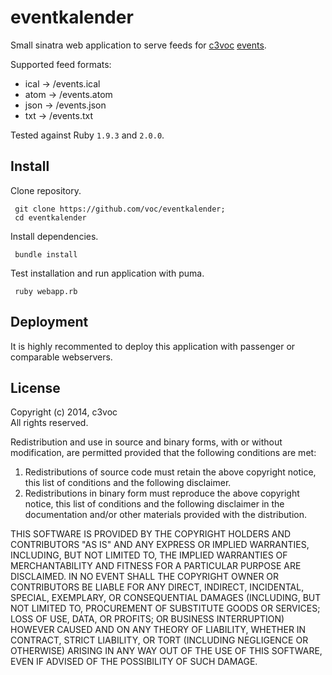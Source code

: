 # eventkalender

Small sinatra web application to serve feeds for [c3voc](http://c3voc.de) [events](https://c3voc.de/wiki/events).

Supported feed formats:

  * ical → /events.ical
  * atom → /events.atom
  * json → /events.json
  * txt  → /events.txt

Tested against Ruby `1.9.3` and `2.0.0`.

## Install

Clone repository.

```
 git clone https://github.com/voc/eventkalender;
 cd eventkalender
```

Install dependencies.

```
 bundle install
```

Test installation and run application with puma.

```
 ruby webapp.rb
```

## Deployment

It is highly recommented to deploy this application with passenger or comparable webservers.

## License

Copyright (c) 2014, c3voc<br>
All rights reserved.

Redistribution and use in source and binary forms, with or without
modification, are permitted provided that the following conditions are met:

1. Redistributions of source code must retain the above copyright notice, this
   list of conditions and the following disclaimer.
2. Redistributions in binary form must reproduce the above copyright notice,
   this list of conditions and the following disclaimer in the documentation
   and/or other materials provided with the distribution.

THIS SOFTWARE IS PROVIDED BY THE COPYRIGHT HOLDERS AND CONTRIBUTORS "AS IS" AND
ANY EXPRESS OR IMPLIED WARRANTIES, INCLUDING, BUT NOT LIMITED TO, THE IMPLIED
WARRANTIES OF MERCHANTABILITY AND FITNESS FOR A PARTICULAR PURPOSE ARE
DISCLAIMED. IN NO EVENT SHALL THE COPYRIGHT OWNER OR CONTRIBUTORS BE LIABLE FOR
ANY DIRECT, INDIRECT, INCIDENTAL, SPECIAL, EXEMPLARY, OR CONSEQUENTIAL DAMAGES
(INCLUDING, BUT NOT LIMITED TO, PROCUREMENT OF SUBSTITUTE GOODS OR SERVICES;
LOSS OF USE, DATA, OR PROFITS; OR BUSINESS INTERRUPTION) HOWEVER CAUSED AND
ON ANY THEORY OF LIABILITY, WHETHER IN CONTRACT, STRICT LIABILITY, OR TORT
(INCLUDING NEGLIGENCE OR OTHERWISE) ARISING IN ANY WAY OUT OF THE USE OF THIS
SOFTWARE, EVEN IF ADVISED OF THE POSSIBILITY OF SUCH DAMAGE.